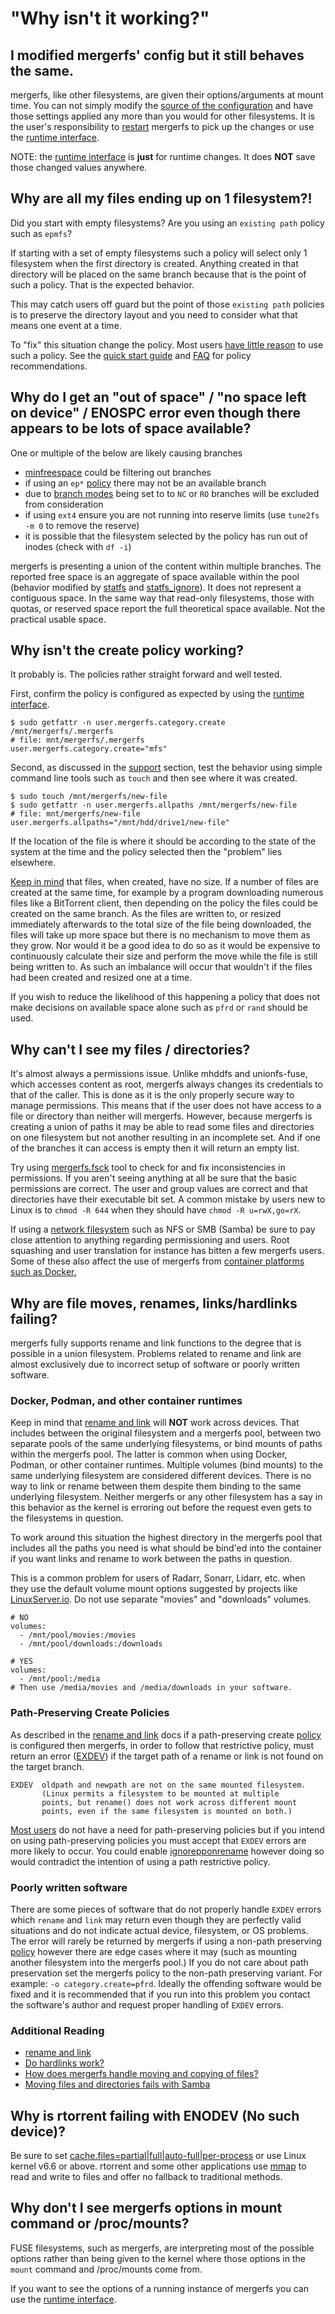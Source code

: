 # "Why isn't it working?"

## I modified mergerfs' config but it still behaves the same.

mergerfs, like other filesystems, are given their options/arguments at
mount time. You can not simply modify the [source of the
configuration](../quickstart.md#usage) and have those settings applied
any more than you would for other filesystems. It is the user's
responsibility to [restart](../setup/upgrade.md) mergerfs to pick up
the changes or use the [runtime interface](../runtime_interfaces.md).

NOTE: the [runtime interface](../runtime_interfaces.md) is **just**
for runtime changes. It does **NOT** save those changed values
anywhere.


## Why are all my files ending up on 1 filesystem?!

Did you start with empty filesystems? Are you using an `existing path`
policy such as `epmfs`?

If starting with a set of empty filesystems such a policy will select
only 1 filesystem when the first directory is created. Anything
created in that directory will be placed on the same branch because
that is the point of such a policy. That is the expected behavior.

This may catch users off guard but the point of those `existing path`
policies is to preserve the directory layout and you need to consider
what that means one event at a time.

To "fix" this situation change the policy. Most users [have little
reason](configuration_and_policies.md#how-can-i-ensure-files-are-collocated-on-the-same-branch)
to use such a policy. See the [quick start guide](../quickstart.md)
and [FAQ](configuration_and_policies.md) for policy recommendations.


## Why do I get an "out of space" / "no space left on device" / ENOSPC error even though there appears to be lots of space available?

One or multiple of the below are likely causing branches

* [minfreespace](../config/minfreespace.md) could be filtering out
  branches
* if using an `ep*`
  [policy](../config/functions_categories_policies.md) there may not
  be an available branch
* due to [branch modes](../config/branches.md#branch-mode) being set
  to to `NC` or `RO` branches will be excluded from consideration
* if using `ext4` ensure you are not running into reserve limits (use
  `tune2fs -m 0` to remove the reserve)
* it is possible that the filesystem selected by the policy has run
  out of inodes (check with `df -i`)

mergerfs is presenting a union of the content within multiple
branches. The reported free space is an aggregate of space available
within the pool (behavior modified by [statfs](../config/statfs.md)
and [statfs_ignore](../config/statfs.md#statfs_ignore)). It does not
represent a contiguous space. In the same way that read-only
filesystems, those with quotas, or reserved space report the full
theoretical space available. Not the practical usable space.


## Why isn't the create policy working?

It probably is. The policies rather straight forward and well tested.

First, confirm the policy is configured as expected by using the
[runtime interface](../runtime_interfaces.md).

```shell
$ sudo getfattr -n user.mergerfs.category.create /mnt/mergerfs/.mergerfs
# file: mnt/mergerfs/.mergerfs
user.mergerfs.category.create="mfs"
```

Second, as discussed in the [support](../support.md) section, test the
behavior using simple command line tools such as `touch` and then see
where it was created.


```shell
$ sudo touch /mnt/mergerfs/new-file
$ sudo getfattr -n user.mergerfs.allpaths /mnt/mergerfs/new-file
# file: mnt/mergerfs/new-file
user.mergerfs.allpaths="/mnt/hdd/drive1/new-file"
```

If the location of the file is where it should be according to the
state of the system at the time and the policy selected then the
"problem" lies elsewhere.

[Keep in
mind](technical_behavior_and_limitations.md/#how-does-mergerfs-handle-moving-and-copying-of-files)
that files, when created, have no size. If a number of files are
created at the same time, for example by a program downloading
numerous files like a BitTorrent client, then depending on the policy
the files could be created on the same branch. As the files are
written to, or resized immediately afterwards to the total size of the
file being downloaded, the files will take up more space but there is
no mechanism to move them as they grow. Nor would it be a good idea to
do so as it would be expensive to continuously calculate their size
and perform the move while the file is still being written to. As such
an imbalance will occur that wouldn't if the files had been created
and resized one at a time.

If you wish to reduce the likelihood of this happening a policy that
does not make decisions on available space alone such as `pfrd` or
`rand` should be used.


## Why can't I see my files / directories?

It's almost always a permissions issue. Unlike mhddfs and
unionfs-fuse, which accesses content as root, mergerfs always changes
its credentials to that of the caller. This is done as it is the only
properly secure way to manage permissions. This means that if the user
does not have access to a file or directory than neither will
mergerfs. However, because mergerfs is creating a union of paths it
may be able to read some files and directories on one filesystem but
not another resulting in an incomplete set. And if one of the branches
it can access is empty then it will return an empty list.

Try using [mergerfs.fsck](https://github.com/trapexit/mergerfs-tools)
tool to check for and fix inconsistencies in permissions. If you
aren't seeing anything at all be sure that the basic permissions are
correct. The user and group values are correct and that directories
have their executable bit set. A common mistake by users new to Linux
is to `chmod -R 644` when they should have `chmod -R u=rwX,go=rX`.

If using a [network filesystem](../remote_filesystems.md) such as NFS
or SMB (Samba) be sure to pay close attention to anything regarding
permissioning and users. Root squashing and user translation for
instance has bitten a few mergerfs users. Some of these also affect
the use of mergerfs from [container platforms such as
Docker.](compatibility_and_integration.md)


## Why are file moves, renames, links/hardlinks failing?

mergerfs fully supports rename and link functions to the degree that
is possible in a union filesystem. Problems related to rename and link
are almost exclusively due to incorrect setup of software or poorly
written software.


### Docker, Podman, and other container runtimes

Keep in mind that [rename and link](../config/rename_and_link.md) will
**NOT** work across devices. That includes between the original
filesystem and a mergerfs pool, between two separate pools of the same
underlying filesystems, or bind mounts of paths within the mergerfs
pool. The latter is common when using Docker, Podman, or other
container runtimes. Multiple volumes (bind mounts) to the same
underlying filesystem are considered different devices. There is no
way to link or rename between them despite them binding to the same
underlying filesystem. Neither mergerfs or any other filesystem has a
say in this behavior as the kernel is erroring out before the request
even gets to the filesystems in question.

To work around this situation the highest directory in the mergerfs
pool that includes all the paths you need is what should be bind'ed
into the container if you want links and rename to work between the
paths in question.

This is a common problem for users of Radarr, Sonarr, Lidarr,
etc. when they use the default volume mount options suggested by
projects like
[LinuxServer.io](https://docs.linuxserver.io/images/docker-radarr/?h=radarr#docker-compose-recommended-click-here-for-more-info). Do
not use separate "movies" and "downloads" volumes.

```
# NO
volumes:
  - /mnt/pool/movies:/movies
  - /mnt/pool/downloads:/downloads

# YES
volumes:
  - /mnt/pool:/media
# Then use /media/movies and /media/downloads in your software.
```


### Path-Preserving Create Policies

As described in the [rename and link](../config/rename_and_link.md)
docs if a path-preserving create
[policy](../config/functions_categories_policies.md) is configured
then mergerfs, in order to follow that restrictive policy, must return
an error
([EXDEV](https://man7.org/linux/man-pages/man2/rename.2.html)) if the
target path of a rename or link is not found on the target branch.

```
EXDEV  oldpath and newpath are not on the same mounted filesystem.
       (Linux permits a filesystem to be mounted at multiple
       points, but rename() does not work across different mount
       points, even if the same filesystem is mounted on both.)
```

[Most
users](configuration_and_policies.md#how-can-i-ensure-files-are-collocated-on-the-same-branch)
do not have a need for path-preserving policies but if you intend on
using path-preserving policies you must accept that `EXDEV` errors are
more likely to occur. You could enable
[ignorepponrename](../config/options.md) however doing so would
contradict the intention of using a path restrictive policy.


### Poorly written software

There are some pieces of software that do not properly handle `EXDEV`
errors which `rename` and `link` may return even though they are
perfectly valid situations and do not indicate actual device,
filesystem, or OS problems. The error will rarely be returned by
mergerfs if using a non-path preserving
[policy](../config/functions_categories_policies.md) however there are
edge cases where it may (such as mounting another filesystem into the
mergerfs pool.) If you do not care about path preservation set the
mergerfs policy to the non-path preserving variant. For example: `-o
category.create=pfrd`. Ideally the offending software would be fixed
and it is recommended that if you run into this problem you contact
the software's author and request proper handling of `EXDEV` errors.


### Additional Reading

* [rename and link](../config/rename_and_link.md)
* [Do hardlinks work?](technical_behavior_and_limitations.md#do-hardlinks-work)
* [How does mergerfs handle moving and copying of files?](technical_behavior_and_limitations.md#how-does-mergerfs-handle-moving-and-copying-of-files)
* [Moving files and directories fails with Samba](../known_issues_bugs.md#moving-files-and-directories-fails-with-samba)


## Why is rtorrent failing with ENODEV (No such device)?

Be sure to set
[cache.files=partial|full|auto-full|per-process](../config/cache.md)
or use Linux kernel v6.6 or above. rtorrent and some other
applications use [mmap](http://linux.die.net/man/2/mmap) to read and
write to files and offer no fallback to traditional methods.


## Why don't I see mergerfs options in mount command or /proc/mounts?

FUSE filesystems, such as mergerfs, are interpreting most of the
possible options rather than being given to the kernel where those
options in the `mount` command and /proc/mounts come from.

If you want to see the options of a running instance of mergerfs you
can use the [runtime interface](../runtime_interfaces.md).
